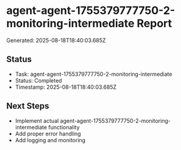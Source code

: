 # agent-agent-1755379777750-2-monitoring-intermediate Report

Generated: 2025-08-18T18:40:03.685Z

## Status
- Task: agent-agent-1755379777750-2-monitoring-intermediate
- Status: Completed
- Timestamp: 2025-08-18T18:40:03.685Z

## Next Steps
- Implement actual agent-agent-1755379777750-2-monitoring-intermediate functionality
- Add proper error handling
- Add logging and monitoring
